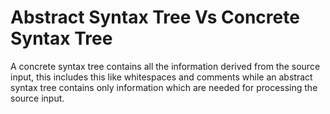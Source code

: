 # Abstract Syntax Tree Vs Concrete Syntax Tree

A concrete syntax tree contains all the information derived from the source input, this includes this like whitespaces and comments while an abstract syntax tree contains only information which are needed for processing the source input.
